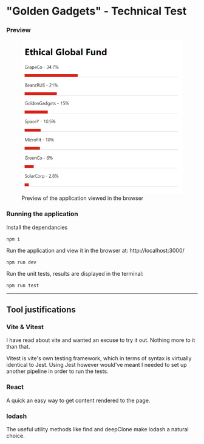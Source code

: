 # "Golden Gadgets" - Technical Test

### Preview

<figure>
<img src="./screenshot.png" width="500">
<figcaption>Preview of the application viewed in the browser</figcaption>
</figure>

### Running the application

Install the dependancies
```
npm i
```
Run the application and view it in the browser at: http://localhost:3000/
```
npm run dev
```
Run the unit tests, results are displayed in the terminal:
```
npm run test
```

-----

## Tool justifications

### Vite & Vitest
I have read about vite and wanted an excuse to try it out. Nothing more to it than that.

Vitest is vite's own testing framework, which in terms of syntax is virtually identical to Jest. Using Jest however would've meant I needed to set up another pipeline in order to run the tests.

### React
A quick an easy way to get content rendered to the page.

### lodash
The useful utility methods like find and deepClone make lodash a natural choice.
